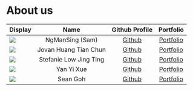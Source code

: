 # About us

Display | Name | Github Profile | Portfolio 
--------|:----:|:--------------:|:---------:
![](https://via.placeholder.com/100.png?text=Photo) | NgManSing (Sam) | [Github](https://github.com/NgManSing) | [Portfolio](team/ngmansing.md)
![](https://via.placeholder.com/100.png?text=Photo) | Jovan Huang Tian Chun | [Github](https://github.com/jovanhuang) | [Portfolio](team/jovanhuang.md)
![](https://via.placeholder.com/100.png?text=Photo) | Stefanie Low Jing Ting | [Github](https://github.com/s-t-e-f) | [Portfolio](team/johndoe.md)
![](https://via.placeholder.com/100.png?text=Photo) | Yan Yi Xue | [Github](https://github.com/yyixue) | [Portfolio](team/johndoe.md)
![](https://via.placeholder.com/100.png?text=Photo) | Sean Goh | [Github](https://github.com/seangoats) | [Portfolio](team/seangoats.md)
